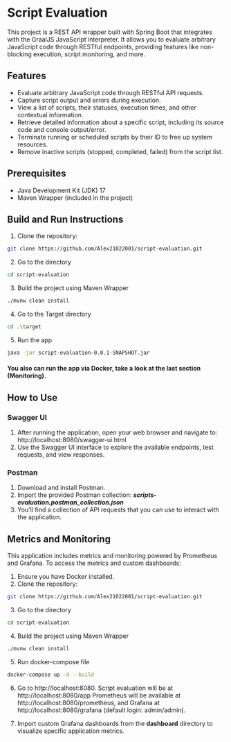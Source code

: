 # Script Evaluation

This project is a REST API wrapper built with Spring Boot that integrates with the GraalJS JavaScript interpreter. It
allows you to evaluate arbitrary JavaScript code through RESTful endpoints, providing features like non-blocking
execution, script monitoring, and more.

## Features

- Evaluate arbitrary JavaScript code through RESTful API requests.
- Capture script output and errors during execution.
- View a list of scripts, their statuses, execution times, and other contextual information.
- Retrieve detailed information about a specific script, including its source code and console output/error.
- Terminate running or scheduled scripts by their ID to free up system resources.
- Remove inactive scripts (stopped, completed, failed) from the script list.

## Prerequisites

- Java Development Kit (JDK) 17
- Maven Wrapper (included in the project)

## Build and Run Instructions

1. Clone the repository:

```bash
git clone https://github.com/Alex21022001/script-evaluation.git
```

2. Go to the directory

```bash
cd script-evaluation
```

3. Build the project using Maven Wrapper

```bash
./mvnw clean install
```

4. Go to the Target directory

```bash
cd .\target
```

5. Run the app

```bash
java -jar script-evaluation-0.0.1-SNAPSHOT.jar
```

#### You also can run the app via Docker, take a look at the last section (Monitoring).

## How to Use

### Swagger UI

1. After running the application, open your web browser and navigate to: http://localhost:8080/swagger-ui.html
2. Use the Swagger UI interface to explore the available endpoints, test requests, and view responses.

### Postman

1. Download and install Postman.
2. Import the provided Postman collection: **_scripts-evaluation.postman_collection.json_**
3. You'll find a collection of API requests that you can use to interact with the application.

## Metrics and Monitoring

This application includes metrics and monitoring powered by Prometheus and Grafana. To access the metrics and custom
dashboards:

1. Ensure you have Docker installed.
2. Clone the repository:

```bash
git clone https://github.com/Alex21022001/script-evaluation.git
```

3. Go to the directory

```bash
cd script-evaluation
```

4. Build the project using Maven Wrapper

```bash
./mvnw clean install
```

5. Run docker-compose file

```bash
docker-compose up -d --build
```

6. Go to http://localhost:8080. 
Script evaluation will be at http://localhost:8080/app Prometheus will be available at http://localhost:8080/prometheus, and Grafana at http://localhost:8080/grafana (default login:
   admin/admin).

8. Import custom Grafana dashboards from the **dashboard** directory to visualize specific application metrics.











